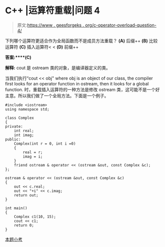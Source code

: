# C++ |运算符重载|问题 4

> 原文:[https://www . geesforgeks . org/c-operator-overload-question-4/](https://www.geeksforgeeks.org/c-operator-overloading-question-4/)

下列哪个运算符更适合作为全局函数而不是成员方法重载？
**(A)** 后缀++
**(B)** 比较运算符
**(C)** 插入运算符< <
**(D)** 前缀++

**答案:****(C)**

**解释:** cout 是 ostream 类的对象，是编译器定义的类。

当我们执行“cout << obj" where obj is an object of our class, the compiler first looks for an operator function in ostream, then it looks for a global function.
时，重载插入运算符的一种方法是修改 ostream 类，这可能不是一个好主意。所以我们做了一个全局方法。下面是一个例子。

```
#include <iostream>
using namespace std;

class Complex
{
private:
    int real;
    int imag;
public:
    Complex(int r = 0, int i =0)
    {
        real = r;
        imag = i;
    }
    friend ostream & operator << (ostream &out, const Complex &c);
};

ostream & operator << (ostream &out, const Complex &c)
{
    out << c.real;
    out << "+i" << c.imag;
    return out;
}

int main()
{
    Complex c1(10, 15);
    cout << c1;
    return 0;
}

```

[本题小考](https://www.geeksforgeeks.org/quiz-corner-gq/)